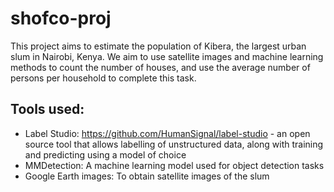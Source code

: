 # shofco-proj

This project aims to estimate the population of Kibera, the largest urban slum in Nairobi, Kenya. We aim to use satellite images and machine learning methods to count the number of houses, and use the average number of persons per household to complete this task.

## Tools used:
- Label Studio: https://github.com/HumanSignal/label-studio - an open source tool that allows labelling of unstructured data, along with training and predicting using a model of choice
- MMDetection: A machine learning model used for object detection tasks
- Google Earth images: To obtain satellite images of the slum
